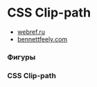 # CSS Clip-path

- [webref.ru](https://webref.ru/layout/shapes-polygon)
- [bennettfeely.com](https://bennettfeely.com/clippy/)


<!-- xxxxxxxxxxxxxxxxxxxxxxxxxxxxxxxxxxxxxxxxxxxxxxxxxxxxxxx -->
### Фигуры
<!-- xxxxxxxxxxxxxxxxxxxxxxxxxxxxxxxxxxxxxxxxxxxxxxxxxxxxxxx -->

<!-- .............. START ......................... -->
<v-two grow>
<template v-slot:first>

```css:no-line-numbers
div {
	width: 300px;
	height: 300px;
	clip-path: polygon(50% 0%, 100% 100%, 0 100%);
}
```
</template>
<template v-slot:last>
<img src="../@img/clip-path/polygon1.png" style="width: 200px" />
</template>
</v-two>
<!-- ............... END .......................... -->


<!-- xxxxxxxxxxxxxxxxxxxxxxxxxxxxxxxxxxxxxxxxxxxxxxxxxxxxxxx -->
### CSS Clip-path
<!-- xxxxxxxxxxxxxxxxxxxxxxxxxxxxxxxxxxxxxxxxxxxxxxxxxxxxxxx -->

<v-iframe
	height="350"
	src="https://codepen.io/Sergeenkov/embed/pKBbdM?height=265&theme-id=default&default-tab=css,result"
/>
